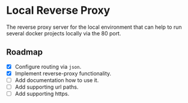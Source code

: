 # Local Reverse Proxy
The reverse proxy server for the local environment that can help to run several docker projects locally via the 80 port.

## Roadmap
- [x] Configure routing via `json`.
- [x] Implement reverse-proxy functionality.
- [ ] Add documentation how to use it.
- [ ] Add supporting url paths.
- [ ] Add supporting https.
